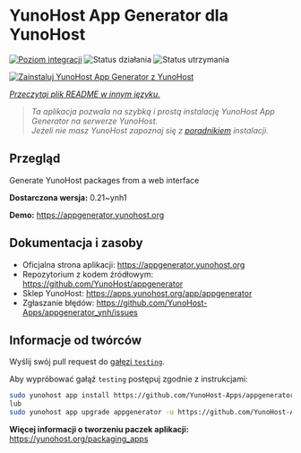<!--
To README zostało automatycznie wygenerowane przez <https://github.com/YunoHost/apps/tree/master/tools/readme_generator>
Nie powinno być ono edytowane ręcznie.
-->

# YunoHost App Generator dla YunoHost

[![Poziom integracji](https://apps.yunohost.org/badge/integration/appgenerator)](https://ci-apps.yunohost.org/ci/apps/appgenerator/)
![Status działania](https://apps.yunohost.org/badge/state/appgenerator)
![Status utrzymania](https://apps.yunohost.org/badge/maintained/appgenerator)

[![Zainstaluj YunoHost App Generator z YunoHost](https://install-app.yunohost.org/install-with-yunohost.svg)](https://install-app.yunohost.org/?app=appgenerator)

*[Przeczytaj plik README w innym języku.](./ALL_README.md)*

> *Ta aplikacja pozwala na szybką i prostą instalację YunoHost App Generator na serwerze YunoHost.*  
> *Jeżeli nie masz YunoHost zapoznaj się z [poradnikiem](https://yunohost.org/install) instalacji.*

## Przegląd

Generate YunoHost packages from a web interface


**Dostarczona wersja:** 0.21~ynh1

**Demo:** <https://appgenerator.yunohost.org>
## Dokumentacja i zasoby

- Oficjalna strona aplikacji: <https://appgenerator.yunohost.org>
- Repozytorium z kodem źródłowym: <https://github.com/YunoHost/appgenerator>
- Sklep YunoHost: <https://apps.yunohost.org/app/appgenerator>
- Zgłaszanie błędów: <https://github.com/YunoHost-Apps/appgenerator_ynh/issues>

## Informacje od twórców

Wyślij swój pull request do [gałęzi `testing`](https://github.com/YunoHost-Apps/appgenerator_ynh/tree/testing).

Aby wypróbować gałąź `testing` postępuj zgodnie z instrukcjami:

```bash
sudo yunohost app install https://github.com/YunoHost-Apps/appgenerator_ynh/tree/testing --debug
lub
sudo yunohost app upgrade appgenerator -u https://github.com/YunoHost-Apps/appgenerator_ynh/tree/testing --debug
```

**Więcej informacji o tworzeniu paczek aplikacji:** <https://yunohost.org/packaging_apps>
